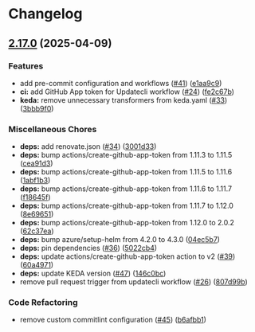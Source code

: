 # Changelog

## [2.17.0](https://github.com/opzkit/terraform-aws-k8s-addons-keda/compare/v2.16.1...v2.17.0) (2025-04-09)


### Features

* add pre-commit configuration and workflows ([#41](https://github.com/opzkit/terraform-aws-k8s-addons-keda/issues/41)) ([e1aa9c9](https://github.com/opzkit/terraform-aws-k8s-addons-keda/commit/e1aa9c96c84e9a06610adec5ba85266ce5f664b6))
* **ci:** add GitHub App token for Updatecli workflow ([#24](https://github.com/opzkit/terraform-aws-k8s-addons-keda/issues/24)) ([fe2c67b](https://github.com/opzkit/terraform-aws-k8s-addons-keda/commit/fe2c67bc211fb9d2e68b14868f9d452b046e115a))
* **keda:** remove unnecessary transformers from keda.yaml ([#33](https://github.com/opzkit/terraform-aws-k8s-addons-keda/issues/33)) ([3bbb9f0](https://github.com/opzkit/terraform-aws-k8s-addons-keda/commit/3bbb9f0072e25deadc1af5e5c746809636aed68d))


### Miscellaneous Chores

* **deps:** add renovate.json ([#34](https://github.com/opzkit/terraform-aws-k8s-addons-keda/issues/34)) ([3001d33](https://github.com/opzkit/terraform-aws-k8s-addons-keda/commit/3001d33385d294d0935a4c4dbb0f8b9eff493a17))
* **deps:** bump actions/create-github-app-token from 1.11.3 to 1.11.5 ([cea91d3](https://github.com/opzkit/terraform-aws-k8s-addons-keda/commit/cea91d369fd018caa1591141d497b730741cdc53))
* **deps:** bump actions/create-github-app-token from 1.11.5 to 1.11.6 ([1abf1b3](https://github.com/opzkit/terraform-aws-k8s-addons-keda/commit/1abf1b320e34fe9205664370f1ddae8c332caa83))
* **deps:** bump actions/create-github-app-token from 1.11.6 to 1.11.7 ([f18645f](https://github.com/opzkit/terraform-aws-k8s-addons-keda/commit/f18645f88c37d2ace5d0b8cf051715f5733e0c7e))
* **deps:** bump actions/create-github-app-token from 1.11.7 to 1.12.0 ([8e69651](https://github.com/opzkit/terraform-aws-k8s-addons-keda/commit/8e696512ff465881a235f2189bdd820f0e9a8f0d))
* **deps:** bump actions/create-github-app-token from 1.12.0 to 2.0.2 ([62c37ea](https://github.com/opzkit/terraform-aws-k8s-addons-keda/commit/62c37ea68e2a427bcf427c19dec22d01d5dd2c46))
* **deps:** bump azure/setup-helm from 4.2.0 to 4.3.0 ([04ec5b7](https://github.com/opzkit/terraform-aws-k8s-addons-keda/commit/04ec5b78363b09aa6992bff277d08e3700c72d76))
* **deps:** pin dependencies ([#36](https://github.com/opzkit/terraform-aws-k8s-addons-keda/issues/36)) ([5022cb4](https://github.com/opzkit/terraform-aws-k8s-addons-keda/commit/5022cb4f2c539895c736fd18bffe00d7d2d3c775))
* **deps:** update actions/create-github-app-token action to v2 ([#39](https://github.com/opzkit/terraform-aws-k8s-addons-keda/issues/39)) ([60a4971](https://github.com/opzkit/terraform-aws-k8s-addons-keda/commit/60a4971fe098c3cee08f6dfd8b42508f9b867928))
* **deps:** update KEDA version ([#47](https://github.com/opzkit/terraform-aws-k8s-addons-keda/issues/47)) ([146c0bc](https://github.com/opzkit/terraform-aws-k8s-addons-keda/commit/146c0bcd1535413052018707b0ce8e4f112ffaff))
* remove pull request trigger from updatecli workflow ([#26](https://github.com/opzkit/terraform-aws-k8s-addons-keda/issues/26)) ([807d99b](https://github.com/opzkit/terraform-aws-k8s-addons-keda/commit/807d99b72c957f1a716669125fe7dc87262ba8db))


### Code Refactoring

* remove custom commitlint configuration ([#45](https://github.com/opzkit/terraform-aws-k8s-addons-keda/issues/45)) ([b6afbb1](https://github.com/opzkit/terraform-aws-k8s-addons-keda/commit/b6afbb1942de93b698ea2529be285cc176f4be51))
